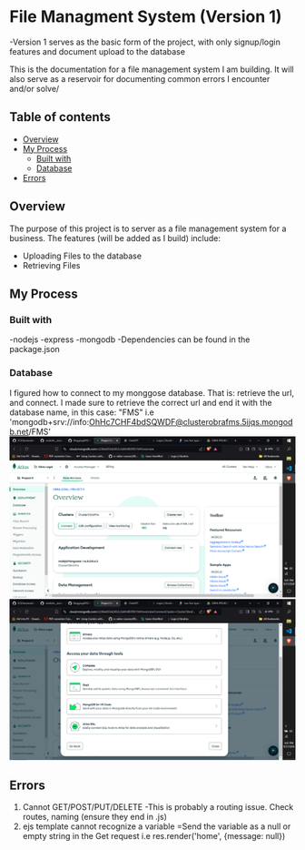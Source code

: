 # File Managment System (Version 1)
-Version 1 serves as the basic form of the project, with only signup/login features and document upload to the database

This is the documentation for a file management system I am building. 
It will also serve as a reservoir for documenting common errors I encounter and/or solve/ 

## Table of contents
- [Overview](#overview)
- [My Process](#my-process)
    - [Built with](#built-with)
    - [Database](#database)
- [Errors](#errors)

## Overview
The purpose of this project is to server as a file management system for a business. 
The features (will be added as I build) include:
- Uploading Files to the database
- Retrieving Files


## My Process

### Built with
-nodejs
-express
-mongodb
-Dependencies can be found in the package.json

### Database
I figured how to connect to my monggose database. 
That is: retrieve the url, and connect. 
I made sure to retrieve the correct url and end it with the database name, in this case: "FMS" i.e 'mongodb+srv://info:OhHc7CHF4bdSQWDF@clusterobrafms.5ijqs.mongodb.net/FMS'
![](./public/Images/s1.png) 
![](./public/Images/s2.png) 

## Errors
1. Cannot GET/POST/PUT/DELETE
-This is probably a routing issue. Check routes, naming (ensure they end in .js)
2. ejs template cannot recognize a variable
=Send the variable as a null or empty string in the Get request i.e res.render('home', {message: null})
 
